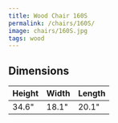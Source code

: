 ```yaml
---
title: Wood Chair 160S
permalink: /chairs/160S/
image: chairs/160S.jpg
tags: wood
---
```



## Dimensions

Height | Width | Length
-------|-------|-------
34.6"  | 18.1" | 20.1"